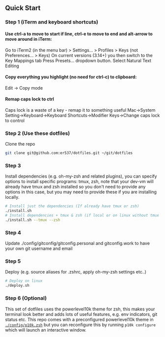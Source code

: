 ## Quick Start
 

### Step 1 (iTerm and keyboard shortcuts)
#### Use ctrl-a to move to start if line, ctrl-e to move to end and alt-arrow to move around in iTerm:
Go to iTerm2 (in the menu bar) > Settings... > Profiles > Keys (not Preferences... > Keys)
On current versions (3.14+) you then switch to the Key Mappings tab
Press Presets... dropdown button.
Select Natural Text Editing

#### Copy everything you highlight (no need for ctrl-c) to clipboard:
Edit -> Copy mode

#### Remap caps lock to ctrl
Caps lock is a waste of a key - remap it to something useful
Mac->System Setting->Keyboard->Keyboard Shortcuts->Modifier Keys->Change caps lock to control


### Step 2 (Use these dotfiles)
Clone the repo
```bash
git clone git@github.com:er537/dotfiles.git ~/git/dotfiles
```

### Step 3
Install dependencies (e.g. oh-my-zsh and related plugins), you can specify options to install specific programs: tmux, zsh, note that your dev-vm will already have tmux and zsh installed so you don't need to provide any options in this case, but you may need to provide these if you are installing locally. 

```bash
# Install just the dependencies (If already have tmux or zsh)
./install.sh
# Install dependencies + tmux & zsh (if local or on linux without tmux or zsh)
./install.sh --tmux --zsh
```
### Step 4
Update ./config/gitconfig/gitconfig.personal and gitconfig.work to have your own git username and email

### Step 5
Deploy (e.g. source aliases for .zshrc, apply oh-my-zsh settings etc..)
```bash
# Deploy on linux
./deploy.sh   
```

### Step 6 (Optional)
This set of dotfiles uses the powerlevel10k theme for zsh, this makes your terminal look better and adds lots of useful features, e.g. env indicators, git status etc. This repo comes with a preconfigured powerlevel10k theme in [`./config/p10k.zsh`](./config/p10k.zsh) but you can reconfigure this by running `p10k configure` which will launch an interactive window. 
